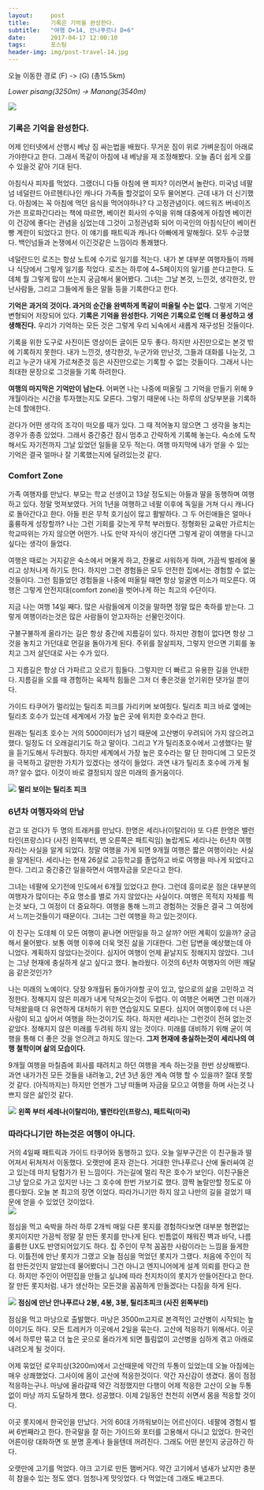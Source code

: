 ```yaml
---
layout:	    post
title: 	    기록은 기억을 완성한다.
subtitle:   "여행 D+14, 안나푸르나 D+6"
date:       2017-04-17 12:00:10 
tags:       포스팅
header-img: img/post-travel-14.jpg
---
```


오늘 이동한 경로 (F) -> (G) (총15.5km)  

*Lower pisang(3250m) -> Manang(3540m)*

![](/img/170417-maps.png)

### 기록은 기억을 완성한다.

어제 인터넷에서 산행시 베낭 짐 싸는법을 배웠다. 무거운 짐이 위로 가벼운짐이 아래로 가야한다고 한다. 그래서 똑같이 아침에 내 베낭을 재 조정해봤다. 오늘 좀더 쉽게 오를수 있을것 같아 기대 된다.

아침식사 피자를 먹었다. 그랬더니 다들 아침에 왠 피자? 이러면서 놀란다. 미국넘 네팔넘 네덜란드 아르헨티나인 캐나다 가족들 할것없이 모두 물어본다. 근데 내가 더 신기했다. 아침에는 꼭 아침에 먹던 음식을 먹어야하나? 다 고정관념이다. 에드워즈 버네이즈가쓴 프로파간다라는 책에 따르면, 베이컨 회사의 수익을 위해 대중에게 아침엔 베이컨이 건강에 좋다는 관념을 심었는데 그것이 고정관념화 되어 미국인의 아침식단이 베이컨 빵 계란이 되었다고 한다. 이 얘기를 패트릭과 캐나다 아빠에게 말해줬다. 모두 수긍했다. 백인넘들과 논쟁에서 이긴것같은 느낌이라 통쾌했다.

네덜란드인 로즈는 항상 노트에 수기로 일기를 적는다. 내가 본 대부분 여행자들이 까페나 식당에서 그렇게 일기를 적었다. 로즈는 하루에 4~5페이지의 일기를 쓴다고한다. 도데체 뭘 그렇게 많이 쓰는지 궁금해서 물어봤다. 그녀는 그날 본것, 느낀것, 생각한것, 만난사람들, 그리고 그들에게 들은 말들 등을 기록한다고 한다.

**기억은 과거의 것이다. 과거의 순간을 완벽하게 똑같이 떠올릴 수는 없다.** 그렇게 기억은 변형되어 저장되어 있다. **기록은 기억을 완성한다. 기억은 기록으로 인해 더 풍성하고 생생해진다.** 우리가 기억하는 모든 것은 그렇게 우리 뇌속에서 새롭게 재구성된 것들이다.

기록을 위한 도구로 사진이든 영상이든 글이든 모두 좋다. 하지만 사진만으로는 본것 밖에 기록하지 못한다. 내가 느낀것, 생각한것, 누군가와 만난것, 그들과 대화를 나눈것, 그리고 누군가 내게 가르쳐준것 등은 사진만으로는 기록할 수 없는 것들이다. 그래서 나는 최대한 문장으로 그것을들 기록 하려한다.

**여행의 마지막은 기억만이 남는다.** 어쩌면 나는 나중에 떠올릴 그 기억을 만들기 위해 9개월이라는 시간을 투자했는지도 모른다. 그렇기 때문에 나는 하루의 상당부분을 기록하는데 할애한다.

걷다가 어떤 생각의 조각이 떠오를 때가 있다. 그 때 적어놓지 않으면 그 생각을 놓치는경우가 종종 있었다. 그래서 중간중간 잠시 멈추고 간략하게 기록해 놓는다. 숙소에 도착해서도 자기전까지 그날 있었던 일들을 모두 적는다. 여행 마지막에 내가 얻을 수 있는 기억은 결국 얼마나 잘 기록했는지에 달려있는것 같다.

### Comfort Zone

가족 여행자를 만났다. 부모는 학교 선생이고 13살 정도되는 아들과 딸을 동행하며 여행하고 있다. 정말 멋져보였다. 거의 1년을 여행하고 네팔 이후에 독일을 거쳐 다시 캐나다로 돌아간다고 한다. 아들 핀은 무척 호기심이 많고 활발하다. 그 두 어린애들은 얼마나 훌륭하게 성장할까? 나는 그런 기회를 갖는게 무척 부러웠다. 정형화된 교육만 가르치는 학교따위는 가지 않으면 어떤가. 나도 만약 자식이 생긴다면 그렇게 같이 여행을 다니고 싶다는 생각이 들었다.

여행은 때로는 거지같은 숙소에서 머물게 하고, 찬물로 샤워하게 하며, 가끔씩 벌레에 물리고 상처나게 하기도 한다. 하지만 그런 경험들은 모두 안전한 집에서는 경험할 수 없는것들이다. 그런 힘들었던 경험들을 나중에 떠올릴 때면 항상 얼굴엔 미소가 떠오른다. 여행은 그렇게 안전지대(comfort zone)을 벗어나게 하는 최고의 수단이다.

지금 나는 여행 14일 째다. 많은 사람들에게 이것을 말하면 정말 많은 축하를 받는다. 그렇게 여행이라는것은 많은 사람들이 얻고자하는 선물인것이다.

구불구불하게 올라가는 길은 항상 중간에 지름길이 있다. 하지만 경험이 없다면 항상 그것을 놓치고 가던대로 먼길을 돌아가게 된다. 주위를 잘살피자, 그렇지 안으면 기회를 놓치고 그저 살던대로 사는 수가 있다.

그 지름길은 항상 더 가파르고 오르기 힘들다. 그렇지만 더 빠르고 유용한 길을 안내한다. 지름길을 오를 때 경험하는 육체적 힘듦은 그저 더 좋은것을 얻기위한 댓가일 뿐이다.

가이드 타쿠어가 멀리있는 틸리초 피크를 가리키며 보여줬다. 틸리초 피크 바로 옆에는 틸리초 호수가 있는데 세계에서 가장 높은 곳에 위치한 호수라고 한다.

원래는 틸리초 호수는 거의 5000미터가 넘기 때문에 고산병이 우려되어 가지 않으려고 했다. 일정도 더 오래걸리기도 하고 말이다. 그리고 Y가 틸리초호수에서 고생했다는 말을 듣기도해서 두려웠다. 하지만 세계에서 가장 높은 호수라는 말 단 한마디에 그 모든것을 극복하고 갈만한 가치가 있겠다는 생각이 들었다. 과연 내가 틸리초 호수에 가게 될까? 알수 없다. 이것이 바로 결정되지 않은 미래의 즐거움이다.

![](/img/170417-tilicho.jpg)
**멀리 보이는 틸리초 피크**

### 6년차 여행자와의 만남

걷고 또 걷다가 두 명의 트래커를 만났다. 한명은 세리나(이탈리아) 또 다른 한명은 밸런타인(프랑스)다 (사진 왼쪽부터, 맨 오른쪽은 패트릭임) 놀랍게도 세리나는 6년차 여행자라는 사실을 알게 되었다. 정말 여행을 가게 되면 9개월 여행은 짧은 여행이라는 사실을 알게된다. 세리나는 현재 26살로 고등학교를 졸업하고 바로 여행을 떠나게 되었다고 한다. 그리고 중간중간 일을하면서 여행자금을 모은다고 한다.

그녀는 네팔에 오기전에 인도에서 6개월 있었다고 한다. 그런데 흥미로운 점은 대부분의 여행자가 많이다는 주요 명소를 별로 가지 않았다는 사실이다. 여행은 목적지 자체를 찍는것 보다, 그 여정이 더 중요하다. 여행을 통해 느끼고 경험하는 것들은 결국 그 여정에서 느끼는것들이기 때문이다. 그녀는 그런 여행을 하고 있는것이다.

이 친구는 도데체 이 모든 여행이 끝나면 어떤일을 하고 살까? 어떤 계획이 있을까? 궁금해서 물어봤다. 보통 여행 이후에 더욱 멋진 삶을 기대한다. 그런 답변을 예상했는데 아니었다. 계획하지 않았다는것이다. 심지어 여행이 언제 끝날지도 정해지지 않았다. 그녀는 그냥 현재에 충실하게 살고 싶다고 했다. 놀라웠다. 이것의 6년차 여행자의 어떤 깨달음 같은것인가?

나는 미래의 노예이다. 당장 9개월뒤 돌아가야할 곳이 있고, 앞으로의 삶을 고민하고 걱정한다. 정해지지 않은 미래가 내게 닥쳐오는것이 두렵다. 이 여행은 어쩌면 그런 미래가 닥쳐왔을때 더 유연하게 대처하기 위한 연습일지도 모른다. 심지어 여행이후에 더 나은 사람이 되고 싶어서 여행을 하는것이기도 하다. 하지만 세리나는 그런것이 전혀 없는것 같았다. 정해지지 않은 미래를 두려워 하지 않는 것이다. 미래를 대비하기 위해 굳이 여행을 통해 더 좋은 것을 얻으려고 하지도 않는다. **그저 현재에 충실하는것이 세리나의 여행 철학이며 삶의 모습이다.**

9개월 여행을 마칠즘에 회사를 때려치고 하던 여행을 계속 하는것을 한번 상상해봤다. 과연 내가가진 모든 것들을 내려놓고, 2년 3년 동안 계속 여행 할 수 있을까? 절대 못할것 같다. (아직까지는) 하지만 언젠가 그냥 떠돌며 자금을 모으고 여행을 하며 사는것 나쁘지 않은 삶인것 같다.

![](/img/170417-6year.jpg)
**왼쪽 부터 세레나(이탈리아), 밸런타인(프랑스), 패트릭(미국)**


### 따라다니기만 하는것은 여행이 아니다.

거의 4일째 패트릭과 가이드 타쿠어와 동행하고 있다. 오늘 일부구간은 이 친구들과 떨어져서 뒤쳐저서 이동했다. 오랫만에 혼자 걷는다. 거대한 안나푸르나 산에 둘러싸여 걷고 있는데 마치 탐험가가 된 느낌이다. 가는길에 멀리 작은 호수가 보인다. 이친구들은 그냥 앞으로 가고 있지만 나는 그 호수에 한번 가보기로 했다. 깜짝 놀랄만할 정도로 아름다웠다. 오늘 본 최고의 장면 이었다. 따라가니기만 하지 않고 나만의 길을 걸었기 때문에 얻을 수 있었던 것이었다.  
![](/img/170417-lake.jpg)

점심을 먹고 숙박을 하러 하루 2개씩 매일 다른 롯지를 경험하다보면 대부분 형편없는 롯지이지만 가끔씩 정말 잘 만든 롯지를 만나게 된다. 빈틈없이 채워진 벽과 바닥, 나름 훌륭한 UX도 반영되어있기도 하다. 집 주인이 무척 꼼꼼한 사람이라는 느낌을 들게한다. 이틀전에 만난 롯지가 그랬고 오늘 점심을 먹었던 롯지가 그랬다. 처음에 주인이 직접 만든것인지 알았는데 물어봤더니 그건 아니고 엔지니어에게 설계 의뢰를 한다고 한다. 하지만 주인이 어떤집을 만들고 싶냐에 따라 천지차이의 롯지가 만들어진다고 한다. 잘 만든 롯지처럼. 내가 생산하는 모든것을 꼼꼼하게 만들겠다는 다짐을 하게 된다.

![](/img/170417-mt.jpg)
**점심에 만난 안나푸르나 2봉, 4봉, 3봉, 틸리초피크 (사진 왼쪽부터)**

점심을 먹고 마낭으로 출발했다. 마낭은 3500m고지로 본격적인 고산병이 시작되는 높이이기도 하다. 모든 트레커가 이곳에서 2일을 묶는다. 고산에 적응하기 위해서다. 이곳에서 하루만 묶고 더 높은 곳으로 올라가게 되면 틀림없이 고산병을 심하게 겪고 아래로 내려오게 될 것이다.

어제 묶었던 로우피상(3200m)에서 고산때문에 약간의 두통이 있었는데 오늘 아침에는 매우 상쾌했었다. 그사이에 몸이 고산에 적응한것이다. 약간 자신감이 생겼다. 몸이 점점 적응하는구나. 마낭에 올라갈때 약간 걱정했지만 다행이 어제 적응한 고산이 오늘 두통없이 마낭 까지 도달하게 했다. 성공했다. 이제 2일동안 천천히 쉬면서 몸을 적응할 것이다.

이곳 롯지에서 한국인을 만났다. 거의 60대 가까워보이는 어르신이다. 네팔에 경험시 벌써 6번째라고 한다. 한국말을 잘 하는 가이드와 포터를 고용해서 다니고 있었다. 한국인 어른이랑 대화하면 또 분명 훈계나 들을텐데 꺼려진다. 그래도 어떤 분인지 궁금하긴 하다.

오랫만에 고기를 먹었다. 야크 고기로 만든 햄버거다. 약간 고기에서 냄새가 났지만 충분히 참을수 있는 정도 였다. 엄청나게 맛잇었다. 다 먹었는데 그래도 배고프다.

